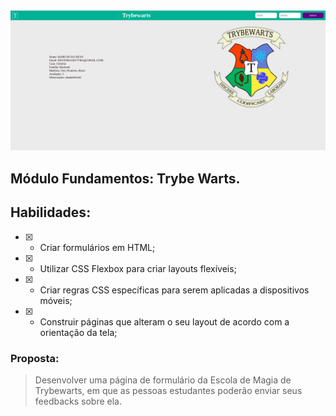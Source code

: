 ![Alt ou título da imagem](/try.png)
## Módulo Fundamentos: Trybe Warts.

## Habilidades:
- [x] - Criar formulários em HTML;
- [x] - Utilizar CSS Flexbox para criar layouts flexíveis;
- [x] - Criar regras CSS específicas para serem aplicadas a dispositivos móveis;
- [x] - Construir páginas que alteram o seu layout de acordo com a orientação da tela;
  
### Proposta:
> Desenvolver uma página de formulário da Escola de Magia de Trybewarts, em que as pessoas estudantes poderão enviar seus feedbacks sobre ela.
